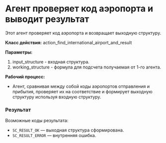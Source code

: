 # Агент проверяет код аэропорта и выводит результат
Этот агент проверяет код аэропорта и возвращает выходную структуру.

**Класс действия:**
action_find_international_airport_and_result

**Параметры:**
1. input_structure - входная структура.
2. working_structure - формула для подсчета получаемая от 1-го агента.

**Рабочий процесс:**
- Агент, сравнивая между собой коды аэропортов отправления и прибытия, проверяет их на соответствие и формирует выходную структуру используя входную структуру.

### Результат
Возможные коды результата:
* `SC_RESULT_OK` — выходная структура сформирована.
* `SC_RESULT_ERROR` — внутренняя ошибка.
